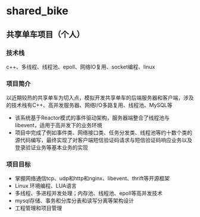 # shared_bike

## 共享单车项目（个人）
### 技术栈
c++、多线程、线程池、epoll、网络IO复用、socket编程、linux
### 项目简介
以近期较热的共享单车为切入点，模拟开发共享单车的后端服务器和客户端，涉及的技术栈有C++、高并发服务器、网络I/O多路复用、线程池、MySQL等
- 该系统基于Reactor模式的事件驱动架构，服务器端整合了线程池与libevent，适用于高并发下的业务环境
- 项目中完成了例如事件类、网络接口类、任务分发类、线程池等约十数个类的源代码编写，最终实现了对客户端短信验证码请求与短信验证码响应业务以及登录验证业务等基本业务的实现
### 项目目标
 - 掌握网络通信tcp、udp和http和nginx、libevent、thrift等开源框架
 - Linux 环境编程、LUA语言
 - 多线程、多进程并发处理；内存池、线程池、epoll等高并发技术
 - mysql存储、事务和分库分表和读写分离等架构设计
 - 工程管理和项目管理

